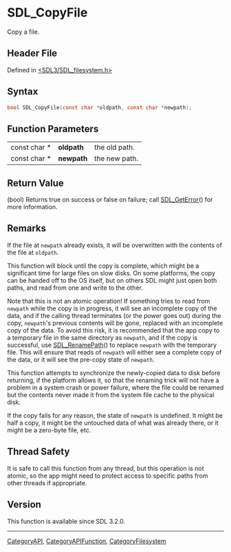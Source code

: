 # SDL_CopyFile

Copy a file.

## Header File

Defined in [<SDL3/SDL_filesystem.h>](https://github.com/libsdl-org/SDL/blob/main/include/SDL3/SDL_filesystem.h)

## Syntax

```c
bool SDL_CopyFile(const char *oldpath, const char *newpath);
```

## Function Parameters

|              |             |               |
| ------------ | ----------- | ------------- |
| const char * | **oldpath** | the old path. |
| const char * | **newpath** | the new path. |

## Return Value

(bool) Returns true on success or false on failure; call
[SDL_GetError](SDL_GetError)() for more information.

## Remarks

If the file at `newpath` already exists, it will be overwritten with the
contents of the file at `oldpath`.

This function will block until the copy is complete, which might be a
significant time for large files on slow disks. On some platforms, the copy
can be handed off to the OS itself, but on others SDL might just open both
paths, and read from one and write to the other.

Note that this is not an atomic operation! If something tries to read from
`newpath` while the copy is in progress, it will see an incomplete copy of
the data, and if the calling thread terminates (or the power goes out)
during the copy, `newpath`'s previous contents will be gone, replaced with
an incomplete copy of the data. To avoid this risk, it is recommended that
the app copy to a temporary file in the same directory as `newpath`, and if
the copy is successful, use [SDL_RenamePath](SDL_RenamePath)() to replace
`newpath` with the temporary file. This will ensure that reads of `newpath`
will either see a complete copy of the data, or it will see the pre-copy
state of `newpath`.

This function attempts to synchronize the newly-copied data to disk before
returning, if the platform allows it, so that the renaming trick will not
have a problem in a system crash or power failure, where the file could be
renamed but the contents never made it from the system file cache to the
physical disk.

If the copy fails for any reason, the state of `newpath` is undefined. It
might be half a copy, it might be the untouched data of what was already
there, or it might be a zero-byte file, etc.

## Thread Safety

It is safe to call this function from any thread, but this operation is not
atomic, so the app might need to protect access to specific paths from
other threads if appropriate.

## Version

This function is available since SDL 3.2.0.

----
[CategoryAPI](CategoryAPI), [CategoryAPIFunction](CategoryAPIFunction), [CategoryFilesystem](CategoryFilesystem)

